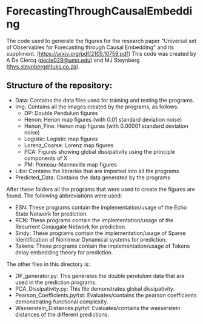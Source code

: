 # ForecastingThroughCausalEmbedding
The code used to generate the figures for the research paper "Universal set of Observables for Forecasting through Causal Embedding" and its suppliment. (https://arxiv.org/pdf/2105.10759.pdf)
This code was created by A De Clercq (decle029@umn.edu) and MJ Steynberg (thys.steynberg@tuks.co.za).

## Structure of the repository:
- Data: Contains the data files used for training and testing the programs.
- Img: Contains all the images created by the programs, as follows:
  + DP: Double Pendulum figures
  + Henon: Henon map figures (with 0.01 standard deviation noise)
  + Henon_Fine: Henon map figures (with 0.00001 standard deviation noise)
  + Logistic: Logistic map figures
  + Lorenz_Coarse: Lorenz map figures
  + PCA: Figures showing global dissipativity using the principle components of X
  + PM: Pomeau–Manneville map figures
- Libs: Contains the libraries that are imported into all the programs
- Predicted_Data: Contains the data generated by the programs

After these folders all the programs that were used to create the figures are found. The following abbreviations were used:
- ESN: These programs contain the implementation/usage of the Echo State Network for prediction.
- RCN: These programs contain the implementation/usage of the Recurrent Conjugate Network for prediction.
- Sindy: These programs contain the implementation/usage of Sparse Identification of Nonlinear Dynamical systems for prediction.
- Takens: These programs contain the implementation/usage of Takens delay embedding theory for prediction.

The other files in this directory is:
- DP_generator.py: This generates the double pendulum data that are used in the prediction programs.
- PCA_Dissipativity.py: This file demonstrates global dissipativity.
- Pearson_Coefficients.py/txt: Evaluates/contains the pearson coefficients demonstrating functional complexity.
- Wasserstein_Distances.py/txt: Evaluates/contains the wasserstein distances of the different predictions.
